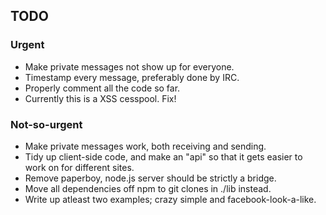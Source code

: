 ## TODO

### Urgent

* Make private messages not show up for everyone.
* Timestamp every message, preferably done by IRC.
* Properly comment all the code so far.
* Currently this is a XSS cesspool. Fix!

### Not-so-urgent

* Make private messages work, both receiving and sending.
* Tidy up client-side code, and make an "api" so that it gets easier to
  work on for different sites.
* Remove paperboy, node.js server should be strictly a bridge.
* Move all dependencies off npm to git clones in ./lib instead.
* Write up atleast two examples; crazy simple and facebook-look-a-like.
